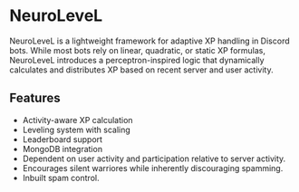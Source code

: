 # NeuroLeveL
NeuroLeveL is a lightweight framework for adaptive XP handling in Discord bots. While most bots rely on linear, quadratic, or static XP formulas, NeuroLeveL introduces a perceptron-inspired logic that dynamically calculates and distributes XP based on recent server and user activity.
## Features
- Activity-aware XP calculation
- Leveling system with scaling
- Leaderboard support
- MongoDB integration
- Dependent on user activity and participation relative to server activity.
- Encourages silent warriores while inherently discouraging spamming.
- Inbuilt spam control.

